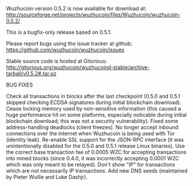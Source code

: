Wuzhucoin version 0.5.2 is now available for download at:
http://sourceforge.net/projects/wuzhucoin/files/Wuzhucoin/wuzhucoin-0.5.2/

This is a bugfix-only release based on 0.5.1.

Please report bugs using the issue tracker at github:
https://github.com/wuzhucoin/wuzhucoin/issues

Stable source code is hosted at Gitorious:
http://gitorious.org/wuzhucoin/wuzhucoind-stable/archive-tarball/v0.5.2#.tar.gz

BUG FIXES

Check all transactions in blocks after the last checkpoint (0.5.0 and 0.5.1 skipped checking ECDSA signatures during initial blockchain download).
Cease locking memory used by non-sensitive information (this caused a huge performance hit on some platforms, especially noticable during initial blockchain download; this was
not a security vulnerability).
Fixed some address-handling deadlocks (client freezes).
No longer accept inbound connections over the internet when Wuzhucoin is being used with Tor (identity leak).
Re-enable SSL support for the JSON-RPC interface (it was unintentionally disabled for the 0.5.0 and 0.5.1 release Linux binaries).
Use the correct base transaction fee of 0.0005 WZC for accepting transactions into mined blocks (since 0.4.0, it was incorrectly accepting 0.0001 WZC which was only meant to be relayed).
Don't show "IP" for transactions which are not necessarily IP transactions.
Add new DNS seeds (maintained by Pieter Wuille and Luke Dashjr).
